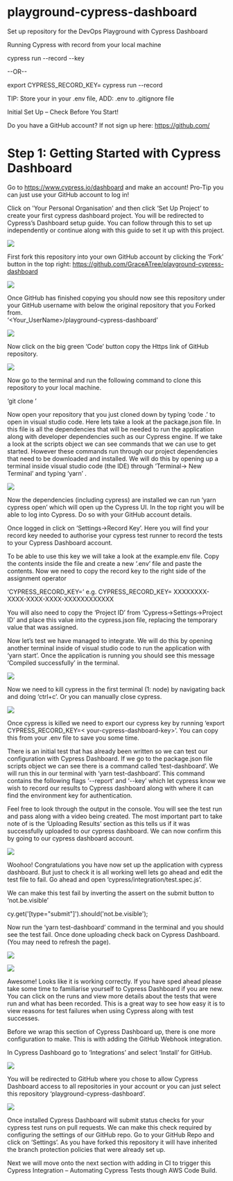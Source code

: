 # playground-cypress-dashboard
Set up repository for the DevOps Playground with Cypress Dashboard

Running Cypress with record from your local machine

cypress run --record --key <record key>

--OR--

export CYPRESS_RECORD_KEY=<record key>
cypress run --record

TIP: Store your <record key> in your .env file, ADD: .env to .gitignore file

Initial Set Up – Check Before You Start!

Do you have a GitHub account? If not sign up here: https://github.com/


# Step 1: Getting Started with Cypress Dashboard

Go to https://www.cypress.io/dashboard and make an account! Pro-Tip you can just use your GitHub account to log in!

Click on 'Your Personal Organisation' and then click ‘Set Up Project’ to create your first cypress dashboard project. You will be redirected to Cypress’s Dashboard setup guide. You can follow through this to set up independently or continue along with this guide to set it up with this project.

 ![](./readme_images/cypress-account.png)

First fork this repository into your own GitHub account by clicking the ‘Fork’ button in the top right: https://github.com/GraceATree/playground-cypress-dashboard

![](./readme_images/fork-repo.png)
  
Once GitHub has finished copying you should now see this repository under your GitHub username with below the original repository that you Forked from.  
‘<Your_UserName>/playground-cypress-dashboard’

![](./readme_images/forked-repo.png)

 
Now click on the big green ‘Code’ button copy the Https link of GitHub repository. 

 ![](./readme_images/Copy-github.png)

Now go to the terminal and run the following command to clone this repository to your local machine. 

‘git clone <link to your GitHub repo>’

Now open your repository that you just cloned down by typing ‘code .’ to open in visual studio code. Here lets take a look at the package.json file. In this file is all the dependencies that will be needed to run the application along with developer dependencies such as our Cypress engine. If we take a look at the scripts object we can see commands that we can use to get started. However these commands run through our project dependencies that need to be downloaded and installed. We will do this by opening up a terminal inside visual studio code (the IDE) through ‘Terminal-> New Terminal’ and typing ‘yarn’ .

 ![](./readme_images/installing-packages.png)

Now the dependencies (including cypress) are installed we can run ‘yarn cypress open’ which will open up the Cypress UI. In the top right you will be able to log into Cypress. Do so with your GitHub account details.

Once logged in click on ‘Settings->Record Key’. Here you will find your record key needed to authorise your cypress test runner to record the tests to your Cypress Dashboard account. 

To be able to use this key we will take a look at the example.env file. Copy the contents inside the file and create a new ‘.env’ file and paste the contents. Now we need to copy the record key to the right side of the assignment operator

‘CYPRESS_RECORD_KEY=<your-cypress-dashboard-key>’
e.g. CYPRESS_RECORD_KEY= XXXXXXXX-XXXX-XXXX-XXXX-XXXXXXXXXXXX

You will also need to copy the ‘Project ID’ from ‘Cypress->Settings->Project ID’ and place this value into the cypress.json file, replacing the temporary value that was assigned. 

Now let’s test we have managed to integrate. We will do this by opening another terminal inside of visual studio code to run the application with ‘yarn start’. Once the application is running you should see this message ‘Compiled successfully’ in the terminal.
 
![](./readme_images/terminal-application-running.png)

Now we need to kill cypress in the first terminal (1: node) by navigating back and doing ‘ctrl+c’. Or you can manually close cypress. 

 ![](./readme_images/navigate-terminals.png)

Once cypress is killed we need to export our cypress key by running ‘export CYPRESS_RECORD_KEY=< your-cypress-dashboard-key>’. You can copy this from your .env file to save you some time. 

There is an initial test that has already been written so we can test our configuration with Cypress Dashboard. If we go to the package.json file scripts object we can see there is a command called ‘test-dashboard’. We will run this in our terminal with ‘yarn test-dashboard’. This command contains the following flags ‘--report’ and ‘--key’ which let cypress know we wish to record our results to Cypress dashboard along with where it can find the environment key for authentication. 

Feel free to look through the output in the console. You will see the test run and pass along with a video being created. The most important part to take note of is the ‘Uploading Results’ section as this tells us if it was successfully uploaded to our cypress dashboard. We can now confirm this by going to our cypress dashboard account. 

 ![](./readme_images/cypress-dashboard-log.png)

Woohoo! Congratulations you have now set up the application with cypress dashboard. But just to check it is all working well lets go ahead and edit the test file to fail. Go ahead and open ‘cypress/integration/test.spec.js’.

We can make this test fail by inverting the assert on the submit button to ‘not.be.visible’

cy.get('[type="submit"]').should('not.be.visible');

Now run the ‘yarn test-dashboard’ command in the terminal and you should see the test fail. Once done uploading check back on Cypress Dashboard. (You may need to refresh the page). 

 
![](./readme_images/error-message-cypress.png)

![](./readme_images/cypress-dashboard-fail.png)
 

Awesome! Looks like it is working correctly. If you have sped ahead please take some time to familiarise yourself to Cypress Dashboard if you are new. You can click on the runs and view more details about the tests that were run and what has been recorded. This is a great way to see how easy it is to view reasons for test failures when using Cypress along with test successes. 

Before we wrap this section of Cypress Dashboard up, there is one more configuration to make. This is with adding the GitHub Webhook integration. 

In Cypress Dashboard go to ‘Integrations’ and select ‘Install’ for GitHub. 

 ![](./readme_images/github-integration.png)

You will be redirected to GitHub where you chose to allow Cypress Dashboard access to all repositories in your account or you can just select this repository ‘playground-cypress-dashboard’.

![](./readme_images/cypress-install-github.png)

 
Once installed Cypress Dashboard will submit status checks for your cypress test runs on pull requests. We can make this check required by configuring the settings of our GitHub repo. Go to your GitHub Repo and click on ‘Settings’. As you have forked this repository it will have inherited the branch protection policies that were already set up. 

Next we will move onto the next section with adding in CI to trigger this Cypress Integration – Automating Cypress Tests though AWS Code Build.
